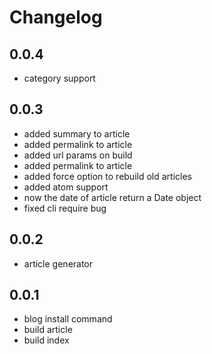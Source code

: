 # Changelog

## 0.0.4

* category support

## 0.0.3

* added summary to article
* added permalink to article
* added url params on build
* added permalink to article
* added force option to rebuild old articles
* added atom support
* now the date of article return a Date object
* fixed cli require bug

## 0.0.2

* article generator

## 0.0.1

* blog install command
* build article
* build index
